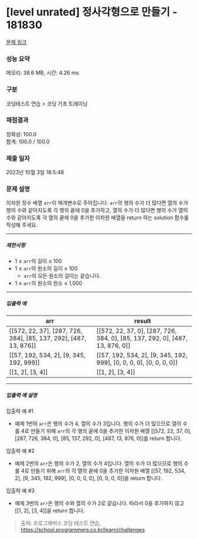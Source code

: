 # [level unrated] 정사각형으로 만들기 - 181830 

[문제 링크](https://school.programmers.co.kr/learn/courses/30/lessons/181830) 

### 성능 요약

메모리: 38.6 MB, 시간: 4.26 ms

### 구분

코딩테스트 연습 > 코딩 기초 트레이닝

### 채점결과

정확성: 100.0<br/>합계: 100.0 / 100.0

### 제출 일자

2023년 10월 3일 18:5:48

### 문제 설명

<p>이차원 정수 배열 <code>arr</code>이 매개변수로 주어집니다. <code>arr</code>의 행의 수가 더 많다면 열의 수가 행의 수와 같아지도록 각 행의 끝에 0을 추가하고, 열의 수가 더 많다면 행의 수가 열의 수와 같아지도록 각 열의 끝에 0을 추가한 이차원 배열을 return 하는 solution 함수를 작성해 주세요.</p>

<hr>

<h5>제한사항</h5>

<ul>
<li>1 ≤ <code>arr</code>의 길이 ≤ 100</li>
<li>1 ≤ <code>arr</code>의 원소의 길이 ≤ 100

<ul>
<li><code>arr</code>의 모든 원소의 길이는 같습니다.</li>
</ul></li>
<li>1 ≤ <code>arr</code>의 원소의 원소 ≤ 1,000</li>
</ul>

<hr>

<h5>입출력 예</h5>
<table class="table">
        <thead><tr>
<th>arr</th>
<th>result</th>
</tr>
</thead>
        <tbody><tr>
<td>[[572, 22, 37], [287, 726, 384], [85, 137, 292], [487, 13, 876]]</td>
<td>[[572, 22, 37, 0], [287, 726, 384, 0], [85, 137, 292, 0], [487, 13, 876, 0]]</td>
</tr>
<tr>
<td>[[57, 192, 534, 2], [9, 345, 192, 999]]</td>
<td>[[57, 192, 534, 2], [9, 345, 192, 999], [0, 0, 0, 0], [0, 0, 0, 0]]</td>
</tr>
<tr>
<td>[[1, 2], [3, 4]]</td>
<td>[[1, 2], [3, 4]]</td>
</tr>
</tbody>
      </table>
<hr>

<h5>입출력 예 설명</h5>

<p>입출력 예 #1</p>

<ul>
<li>예제 1번의 <code>arr</code>은 행의 수가 4, 열의 수가 3입니다. 행의 수가 더 많으므로 열의 수를 4로 만들기 위해 <code>arr</code>의 각 행의 끝에 0을 추가한 이차원 배열 [[572, 22, 37, 0], [287, 726, 384, 0], [85, 137, 292, 0], [487, 13, 876, 0]]를 return 합니다.</li>
</ul>

<p>입출력 예 #2</p>

<ul>
<li>예제 2번의 <code>arr</code>은 행의 수가 2, 열의 수가 4입니다. 열의 수가 더 많으므로 행의 수를 4로 만들기 위해 <code>arr</code>의 각 열의 끝에 0을 추가한 이차원 배열 [[57, 192, 534, 2], [9, 345, 192, 999], [0, 0, 0, 0], [0, 0, 0, 0]]을 return 합니다.</li>
</ul>

<p>입출력 예 #3</p>

<ul>
<li>예제 3번의 <code>arr</code>은 행의 수와 열의 수가 2로 같습니다. 따라서 0을 추가하지 않고 [[1, 2], [3, 4]]을 return 합니다.</li>
</ul>


> 출처: 프로그래머스 코딩 테스트 연습, https://school.programmers.co.kr/learn/challenges